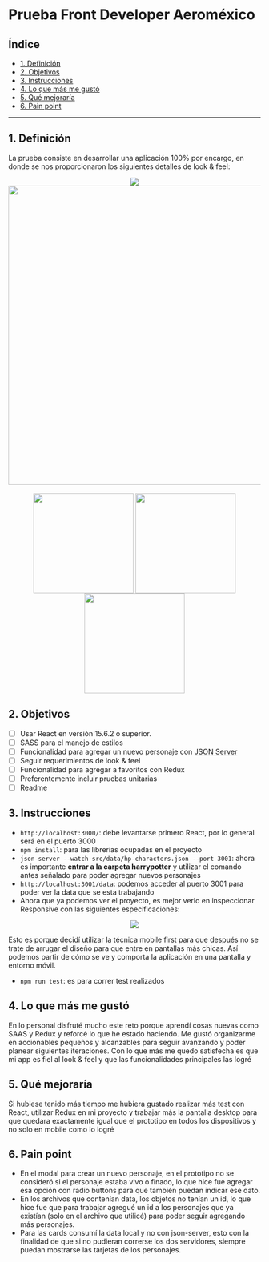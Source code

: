 # Prueba Front Developer Aeroméxico

## Índice

* [1. Definición](#1-definición)
* [2. Objetivos](#2-objetivos)
* [3. Instrucciones](#3-instrucciones)
* [4. Lo que más me gustó](#4-lo-que-más-me-gustó)
* [5. Qué mejoraría](#5-qué-mejoraría)
* [6. Pain point](#6-pain-point)

***

## 1. Definición
La prueba consiste en desarrollar una aplicación 100% por encargo, en donde se nos proporcionaron los siguientes detalles de look & feel:
<div align='center'>
<img align='center' src="https://firebasestorage.googleapis.com/v0/b/personal-13210.appspot.com/o/Captura%20de%20Pantalla%202021-06-14%20a%20la(s)%2023.06.42.png?alt=media&token=1f2b21a4-1f39-4cde-bc94-85f25512f7d7"/> 
<img align='center' height='598px'src="https://firebasestorage.googleapis.com/v0/b/personal-13210.appspot.com/o/Captura%20de%20Pantalla%202021-06-14%20a%20la(s)%2023.07.24.png?alt=media&token=eb7b0c49-59c6-46ac-add8-d3ba0577c066"/> <br></br>
  <div>
<img align='center' height='200px' src="https://firebasestorage.googleapis.com/v0/b/personal-13210.appspot.com/o/Captura%20de%20Pantalla%202021-06-14%20a%20la(s)%2023.07.45.png?alt=media&token=10065315-f39c-4e83-9f3f-b34886d7e80b"/> 
<img align='center' height='200px' src="https://firebasestorage.googleapis.com/v0/b/personal-13210.appspot.com/o/Captura%20de%20Pantalla%202021-06-14%20a%20la(s)%2023.08.02.png?alt=media&token=754bdca8-2115-459c-ada7-878d04311260"/> 
<img align='center' height='200px' src="https://firebasestorage.googleapis.com/v0/b/personal-13210.appspot.com/o/Captura%20de%20Pantalla%202021-06-14%20a%20la(s)%2023.08.10.png?alt=media&token=1f9a544b-0bcc-4721-93f5-42b837f3ceb5"/> 
  </div>
</div>

## 2. Objetivos
* [ ] Usar React en versión 15.6.2 o superior.
* [ ] SASS para el manejo de estilos
* [ ] Funcionalidad para agregar un nuevo personaje con [JSON Server](https://www.npmjs.com/package/json-server)
* [ ] Seguir requerimientos de look & feel
* [ ] Funcionalidad para agregar a favoritos con Redux
* [ ] Preferentemente incluir pruebas unitarias
* [ ] Readme

## 3. Instrucciones
* `http://localhost:3000/`: debe levantarse primero React, por lo general será en el puerto 3000
* `npm install`: para las librerías ocupadas en el proyecto
* `json-server --watch src/data/hp-characters.json --port 3001`: ahora es importante **entrar a la carpeta harrypotter** y utilizar el comando antes señalado para poder agregar nuevos personajes
* `http://localhost:3001/data`: podemos acceder al puerto 3001 para poder ver la data que se esta trabajando
* Ahora que ya podemos ver el proyecto, es mejor verlo en inspeccionar Responsive con las siguientes especificaciones: 
 <div align='center'>
<img align='center' src="https://firebasestorage.googleapis.com/v0/b/personal-13210.appspot.com/o/Captura%20de%20Pantalla%202021-06-14%20a%20la(s)%2023.35.46.png?alt=media&token=0e9d17f4-94e0-428d-b319-e3d3d10bfc43"/> 
  </div>
  
  Esto es porque decidí utilizar la técnica mobile first para que después no se trate de arrugar el diseño para que entre en pantallas más chicas. Así podemos partir de cómo se ve y comporta la aplicación en una pantalla y entorno móvil.
* `npm run test`: es para correr test realizados


## 4. Lo que más me gustó
En lo personal disfruté mucho este reto porque aprendí cosas nuevas como SAAS y Redux y reforcé lo que he estado haciendo. Me gustó organizarme en accionables pequeños y alcanzables para seguir avanzando y poder planear siguientes iteraciones. Con lo que más me quedo satisfecha es que mi app es fiel al look & feel y que las funcionalidades principales las logré

## 5. Qué mejoraría
Si hubiese tenido más tiempo me hubiera gustado realizar más test con React, utilizar Redux en mi proyecto y trabajar más la pantalla desktop para que quedara exactamente igual que el prototipo en todos los dispositivos y no solo en mobile como lo logré

## 6. Pain point
 
* En el modal para crear un nuevo personaje, en el prototipo no se consideró si el personaje estaba vivo o finado, lo que hice fue agregar esa opción con radio buttons para que también puedan indicar ese dato. 
* En los archivos que contenían data, los objetos no tenían un id, lo que hice fue que para trabajar agregué un id a los personajes que ya existían (solo en el archivo que utilicé) para poder seguir agregando más personajes.
* Para las cards consumí la data local y no con json-server, esto con la finalidad de que si no pudieran correrse los dos servidores, siempre puedan mostrarse las tarjetas de los personajes.

